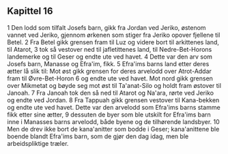 ## Kapittel 16

1 Den lodd som tilfalt Josefs barn, gikk fra Jordan ved Jeriko, østenom vannet ved Jeriko, gjennom ørkenen som stiger fra Jeriko opover fjellene til Betel.
2 Fra Betel gikk grensen fram til Luz og videre bort til arkittenes land, til Atarot,
3 tok så vestover ned til jafletittenes land, til Nedre-Bet-Horons landemerke og til Geser og endte ute ved havet.
4 Dette var den arv som Josefs barn, Manasse og Efra'im, fikk.
5 Efra'ims barns land etter deres ætter lå slik til: Mot øst gikk grensen for deres arvelodd over Atrot-Addar fram til Øvre-Bet-Horon
6 og endte ute ved havet. Mot nord gikk grensen over Mikmetat og bøyde seg mot øst til Ta'anat-Silo og holdt fram østover til Janoah.
7 Fra Janoah tok den så ned til Atarot og Na'ara, rørte ved Jeriko og endte ved Jordan.
8 Fra Tappuah gikk grensen vestover til Kana-bekken og endte ute ved havet. Dette var den arvelodd som Efra'ims barns stamme fikk etter sine ætter,
9 dessuten de byer som ble utskilt for Efra'ims barn inne i Manasses barns arvelodd, både byene og de tilhørende landsbyer.
10 Men de drev ikke bort de kana'anitter som bodde i Geser; kana'anittene ble boende blandt Efra'ims barn, som de gjør den dag idag, men ble arbeidspliktige træler.
